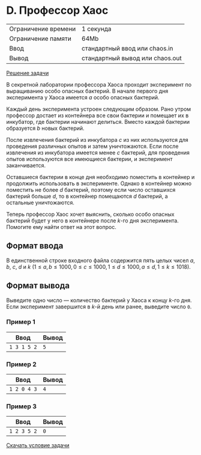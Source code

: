 # D. Профессор Хаос

<table>
    <tr>
        <td>Ограничение времени</td>
        <td>1 секунда</td>
    </tr>
    <tr>
        <td>Ограничение памяти</td>
        <td>64Mb</td>
    </tr>
    <tr>
        <td>Ввод</td>
        <td>стандартный ввод или chaos.in</td>
    </tr>
    <tr>
        <td>Вывод</td>
        <td>стандартный вывод или chaos.out</td>
    </tr>
</table>

[Решение задачи](./solution.cpp)

В секретной лаборатории профессора Хаоса проходит эксперимент по выращиванию особо опасных бактерий. В начале первого дня эксперимента у Хаоса имеется $a$ особо опасных бактерий.

Каждый день эксперимента устроен следующим образом. Рано утром профессор достает из контейнера все свои бактерии и помещает их в инкубатор, где бактерии начинают делиться. Вместо каждой бактерии образуется $b$ новых бактерий.

После извлечения бактерий из инкубатора $c$ из них используются для проведения различных опытов и затем уничтожаются. Если после извлечения из инкубатора имеется менее $c$ бактерий, для проведения опытов используются все имеющиеся бактерии, и эксперимент заканчивается.

Оставшиеся бактерии в конце дня необходимо поместить в контейнер и продолжить использовать в эксперименте. Однако в контейнер можно поместить не более $d$ бактерий, поэтому если число оставшихся бактерий больше $d$, то в контейнер помещаются $d$ бактерий, а остальные уничтожаются.

Теперь профессор Хаос хочет выяснить, сколько особо опасных бактерий будет у него в контейнере после $k$-го дня эксперимента. Помогите ему найти ответ на этот вопрос.

## Формат ввода

В единственной строке входного файла содержится пять целых чисел $a$, $b$, $c$, $d$ и $k$ $(1 \leq a, b \leq 1000, 0 \leq c \leq 1000, 1 \leq d \leq 1000, a \leq d, 1 \leq k \leq 1018)$.

## Формат вывода

Выведите одно число — количество бактерий у Хаоса к концу $k$-го дня. Если эксперимент завершится в $k$-й день или ранее, выведите число `0`.


### Пример 1

| Ввод | Вывод |
| -- | -- |
| `1 3 1 5 2` | `5` |


### Пример 2

| Ввод | Вывод |
| -- | -- |
| `1 2 0 4 3` | `4` |


### Пример 3

| Ввод | Вывод |
| -- | -- |
| `1 2 3 5 2` | `0` |

[Скачать условие задачи](https://contest.yandex.ru/contest/35179/download/D/)
